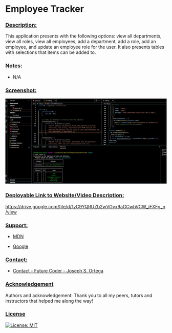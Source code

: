 # Employee Tracker

### <u> Description: </u>
This application presents with the following options: view all departments, view all roles, view all employees, add a department, add a role, add an employee, and update an employee role for the user. It also presents tables with selections that items can be added to.

### <u> Notes: </u>
- N/A

### <u> Screenshot: </u>
![Employee Tracker: Screenshot](./Assets/images/Employee%20Tracker%20Terminal.jpg)

### <u> Deployable Link to Website/Video Description: </u>

https://drive.google.com/file/d/1yC9YQRUZb2wVGyx9aGCwbVCW_iFXFg_n/view


### <u> Support:  </u>

- [MDN](https://developer.mozilla.org/en-US/) 

- [Google](https://Google.com)

### <u> Contact: </u>

- [Contact - Future Coder - Joseph S. Ortega](mailto:MyAgentOrtega@gmail.com)

### <u> Acknowledgement </u>

Authors and acknowledgement: Thank you to all my peers, tutors and instructors that helped me along the way!

### <u> License </u>

[![License: MIT](https://img.shields.io/badge/License-MIT-yellow.svg)](https://opensource.org/licenses/MIT)


